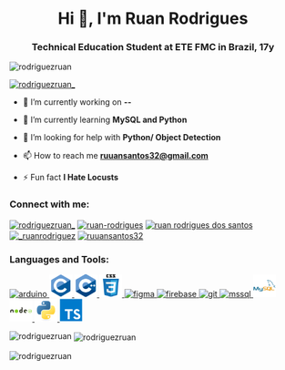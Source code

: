 <h1 align="center">Hi 👋, I'm Ruan Rodrigues</h1>
<h3 align="center">Technical Education Student at ETE FMC in Brazil, 17y</h3>

<p align="left"> <img src="https://komarev.com/ghpvc/?username=rodriguezruan&label=Profile%20views&color=0e75b6&style=flat" alt="rodriguezruan" /> </p>

<p align="left"> <a href="https://twitter.com/rodriguezruan_" target="blank"><img src="https://img.shields.io/twitter/follow/rodriguezruan_?logo=twitter&style=for-the-badge" alt="rodriguezruan_" /></a> </p>

- 🔭 I’m currently working on **--**

- 🌱 I’m currently learning **MySQL and Python**

- 🤝 I’m looking for help with **Python/ Object Detection**

- 📫 How to reach me **ruuansantos32@gmail.com**

- ⚡ Fun fact **I Hate Locusts**

<h3 align="left">Connect with me:</h3>
<p align="left">
<a href="https://twitter.com/rodriguezruan_" target="blank"><img align="center" src="https://raw.githubusercontent.com/rahuldkjain/github-profile-readme-generator/master/src/images/icons/Social/twitter.svg" alt="rodriguezruan_" height="30" width="40" /></a>
<a href="www.linkedin.com/in/ruan-rodrigues-r066979" target="blank"><img align="center" src="https://raw.githubusercontent.com/rahuldkjain/github-profile-readme-generator/master/src/images/icons/Social/linked-in-alt.svg" alt="ruan-rodrigues" height="30" width="40" /></a>
<a href="https://fb.com/ruan rodrigues dos santos" target="blank"><img align="center" src="https://raw.githubusercontent.com/rahuldkjain/github-profile-readme-generator/master/src/images/icons/Social/facebook.svg" alt="ruan rodrigues dos santos" height="30" width="40" /></a>
<a href="https://instagram.com/_ruanrodriguez" target="blank"><img align="center" src="https://raw.githubusercontent.com/rahuldkjain/github-profile-readme-generator/master/src/images/icons/Social/instagram.svg" alt="_ruanrodriguez" height="30" width="40" /></a>
<a href="https://www.hackerrank.com/ruuansantos32" target="blank"><img align="center" src="https://raw.githubusercontent.com/rahuldkjain/github-profile-readme-generator/master/src/images/icons/Social/hackerrank.svg" alt="ruuansantos32" height="30" width="40" /></a>
</p>

<h3 align="left">Languages and Tools:</h3>
<p align="left"> <a href="https://www.arduino.cc/" target="_blank" rel="noreferrer"> <img src="https://cdn.worldvectorlogo.com/logos/arduino-1.svg" alt="arduino" width="40" height="40"/> </a> <a href="https://www.cprogramming.com/" target="_blank" rel="noreferrer"> <img src="https://raw.githubusercontent.com/devicons/devicon/master/icons/c/c-original.svg" alt="c" width="40" height="40"/> </a> <a href="https://www.w3schools.com/cpp/" target="_blank" rel="noreferrer"> <img src="https://raw.githubusercontent.com/devicons/devicon/master/icons/cplusplus/cplusplus-original.svg" alt="cplusplus" width="40" height="40"/> </a> <a href="https://www.w3schools.com/css/" target="_blank" rel="noreferrer"> <img src="https://raw.githubusercontent.com/devicons/devicon/master/icons/css3/css3-original-wordmark.svg" alt="css3" width="40" height="40"/> </a> <a href="https://www.figma.com/" target="_blank" rel="noreferrer"> <img src="https://www.vectorlogo.zone/logos/figma/figma-icon.svg" alt="figma" width="40" height="40"/> </a> <a href="https://firebase.google.com/" target="_blank" rel="noreferrer"> <img src="https://www.vectorlogo.zone/logos/firebase/firebase-icon.svg" alt="firebase" width="40" height="40"/> </a> <a href="https://git-scm.com/" target="_blank" rel="noreferrer"> <img src="https://www.vectorlogo.zone/logos/git-scm/git-scm-icon.svg" alt="git" width="40" height="40"/> </a> <a href="https://www.microsoft.com/en-us/sql-server" target="_blank" rel="noreferrer"> <img src="https://www.svgrepo.com/show/303229/microsoft-sql-server-logo.svg" alt="mssql" width="40" height="40"/> </a> <a href="https://www.mysql.com/" target="_blank" rel="noreferrer"> <img src="https://raw.githubusercontent.com/devicons/devicon/master/icons/mysql/mysql-original-wordmark.svg" alt="mysql" width="40" height="40"/> </a> <a href="https://nodejs.org" target="_blank" rel="noreferrer"> <img src="https://raw.githubusercontent.com/devicons/devicon/master/icons/nodejs/nodejs-original-wordmark.svg" alt="nodejs" width="40" height="40"/> </a> <a href="https://www.python.org" target="_blank" rel="noreferrer"> <img src="https://raw.githubusercontent.com/devicons/devicon/master/icons/python/python-original.svg" alt="python" width="40" height="40"/> </a> <a href="https://www.typescriptlang.org/" target="_blank" rel="noreferrer"> <img src="https://raw.githubusercontent.com/devicons/devicon/master/icons/typescript/typescript-original.svg" alt="typescript" width="40" height="40"/> </a> </p>

<p><img align="left" src="https://github-readme-stats.vercel.app/api/top-langs?username=rodriguezruan&show_icons=true&theme=synthwave&title_color=8e22c9&text_color=ffffff&locale=pt-br&layout=compact" alt="rodriguezruan" /></p>

<p>&nbsp;<img align="center" src="https://github-readme-stats.vercel.app/api?username=rodriguezruan&show_icons=true&theme=synthwave&title_color=6717de&text_color=ffffff&locale=en" alt="rodriguezruan" /></p>

<p><img align="center" src="https://github-readme-streak-stats.herokuapp.com/?user=rodriguezruan&theme=dark" alt="rodriguezruan" /></p>
